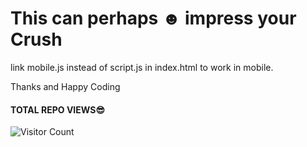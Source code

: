 # This can perhaps ☻ impress your Crush
link mobile.js instead of script.js in index.html to work in mobile.

Thanks and Happy Coding
#### TOTAL REPO VIEWS😎
![Visitor Count](https://profile-counter.glitch.me/Crushcode.github.io/count.svg)
